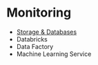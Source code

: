 # Monitoring

- [Storage & Databases](storage-databases/readme.md)
- Databricks
- Data Factory
- Machine Learning Service